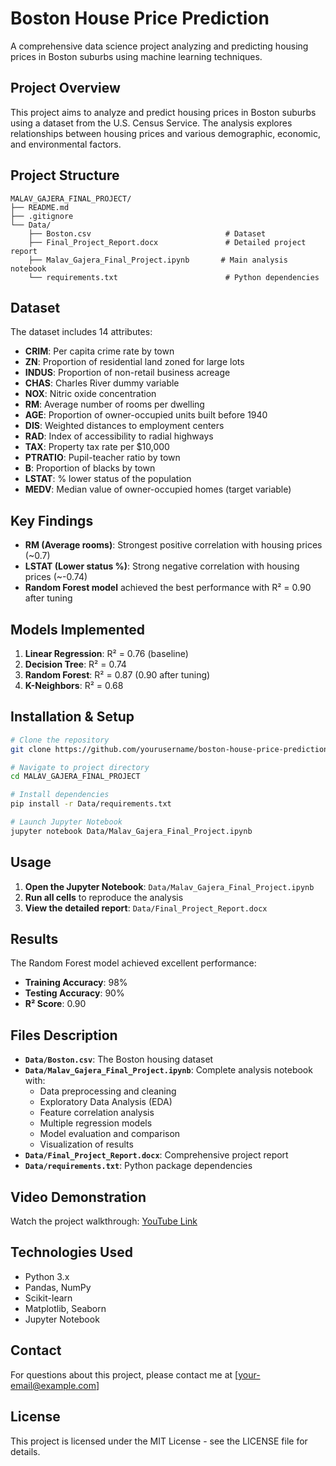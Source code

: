 # Boston House Price Prediction

A comprehensive data science project analyzing and predicting housing prices in Boston suburbs using machine learning techniques.

## Project Overview

This project aims to analyze and predict housing prices in Boston suburbs using a dataset from the U.S. Census Service. The analysis explores relationships between housing prices and various demographic, economic, and environmental factors.

## Project Structure

```
MALAV_GAJERA_FINAL_PROJECT/
├── README.md
├── .gitignore
└── Data/
    ├── Boston.csv                              # Dataset
    ├── Final_Project_Report.docx               # Detailed project report
    ├── Malav_Gajera_Final_Project.ipynb       # Main analysis notebook
    └── requirements.txt                        # Python dependencies
```

## Dataset

The dataset includes 14 attributes:
- **CRIM**: Per capita crime rate by town
- **ZN**: Proportion of residential land zoned for large lots
- **INDUS**: Proportion of non-retail business acreage
- **CHAS**: Charles River dummy variable
- **NOX**: Nitric oxide concentration
- **RM**: Average number of rooms per dwelling
- **AGE**: Proportion of owner-occupied units built before 1940
- **DIS**: Weighted distances to employment centers
- **RAD**: Index of accessibility to radial highways
- **TAX**: Property tax rate per $10,000
- **PTRATIO**: Pupil-teacher ratio by town
- **B**: Proportion of blacks by town
- **LSTAT**: % lower status of the population
- **MEDV**: Median value of owner-occupied homes (target variable)

## Key Findings

- **RM (Average rooms)**: Strongest positive correlation with housing prices (~0.7)
- **LSTAT (Lower status %)**: Strong negative correlation with housing prices (~-0.74)
- **Random Forest model** achieved the best performance with R² = 0.90 after tuning

## Models Implemented

1. **Linear Regression**: R² = 0.76 (baseline)
2. **Decision Tree**: R² = 0.74
3. **Random Forest**: R² = 0.87 (0.90 after tuning)
4. **K-Neighbors**: R² = 0.68

## Installation & Setup

```bash
# Clone the repository
git clone https://github.com/yourusername/boston-house-price-prediction.git

# Navigate to project directory
cd MALAV_GAJERA_FINAL_PROJECT

# Install dependencies
pip install -r Data/requirements.txt

# Launch Jupyter Notebook
jupyter notebook Data/Malav_Gajera_Final_Project.ipynb
```

## Usage

1. **Open the Jupyter Notebook**: `Data/Malav_Gajera_Final_Project.ipynb`
2. **Run all cells** to reproduce the analysis
3. **View the detailed report**: `Data/Final_Project_Report.docx`

## Results

The Random Forest model achieved excellent performance:
- **Training Accuracy**: 98%
- **Testing Accuracy**: 90%
- **R² Score**: 0.90

## Files Description

- **`Data/Boston.csv`**: The Boston housing dataset
- **`Data/Malav_Gajera_Final_Project.ipynb`**: Complete analysis notebook with:
  - Data preprocessing and cleaning
  - Exploratory Data Analysis (EDA)
  - Feature correlation analysis
  - Multiple regression models
  - Model evaluation and comparison
  - Visualization of results
- **`Data/Final_Project_Report.docx`**: Comprehensive project report
- **`Data/requirements.txt`**: Python package dependencies

## Video Demonstration

Watch the project walkthrough: [YouTube Link](https://youtu.be/9LxZ36CVPTM)

## Technologies Used

- Python 3.x
- Pandas, NumPy
- Scikit-learn
- Matplotlib, Seaborn
- Jupyter Notebook

## Contact

For questions about this project, please contact me at [your-email@example.com]

## License

This project is licensed under the MIT License - see the LICENSE file for details.